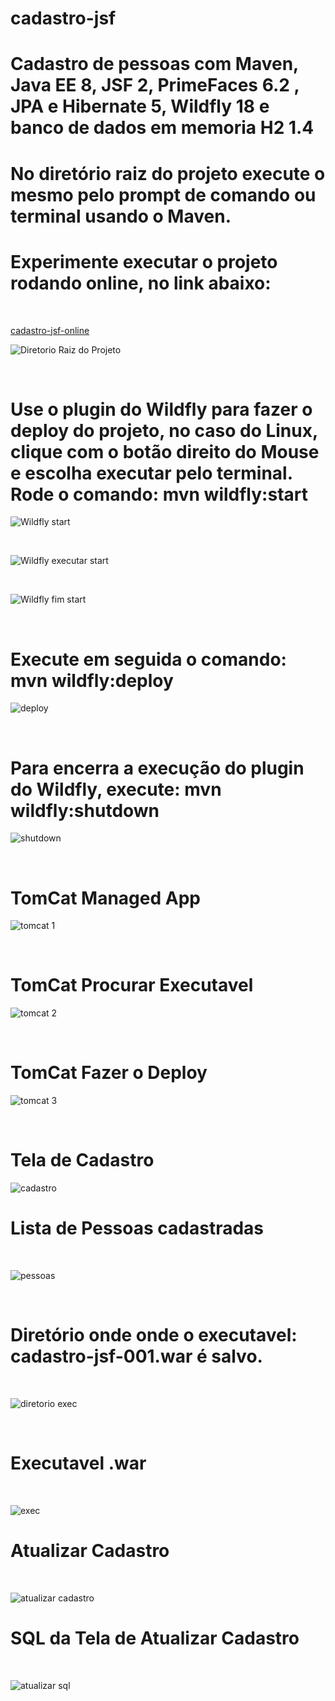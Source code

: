 # cadastro-jsf


<h1>Cadastro de pessoas com Maven, Java EE 8, JSF 2, PrimeFaces 6.2 , JPA e Hibernate 5, Wildfly 18 e banco de dados em memoria H2 1.4</h1>

<h1>No diretório raiz do projeto execute o mesmo pelo prompt de comando ou terminal usando o Maven.</h1>


<h1>Experimente executar o projeto rodando online, no link abaixo:</h1>

<br />

<a href="https://cadastro-jsf-online.herokuapp.com/" >cadastro-jsf-online</a>

![Diretorio Raiz do Projeto](./imagens/diretorio_raiz_projeto.png)

<br />

<h1>Use o plugin do Wildfly para fazer o deploy do projeto, no caso do Linux, clique com o botão direito do Mouse e escolha executar pelo terminal. Rode o comando: mvn wildfly:start</h1>

![Wildfly start](./imagens/start.png)

<br />

![Wildfly executar start](./imagens/execucao_start.png)

<br />

![Wildfly fim start](./imagens/fim_start.png)

<br />

<h1>Execute em seguida o comando: mvn wildfly:deploy</h1>

![deploy](./imagens/execucao_deploy.png)

<br />

<h1>Para encerra a execução do plugin do Wildfly, execute: mvn wildfly:shutdown</h1>

![shutdown](./imagens/shutdown.png)

<br />

<h1>TomCat Managed App</h1>

![tomcat 1](./imagens/tomcat_managed_app.png)

<br />

<h1>TomCat Procurar Executavel</h1>

![tomcat 2](./imagens/escolher_deploy.png)

<br />

<h1>TomCat Fazer o Deploy</h1>

![tomcat 3](./imagens/clicar_executavel.png)

<br />

<h1>Tela de Cadastro</h1>

![cadastro](./imagens/cadastro.png)

<h1>Lista de Pessoas cadastradas</h1>

<br />

![pessoas](./imagens/_atualizar.png)

<br />

<h1>Diretório onde onde o executavel: cadastro-jsf-001.war é salvo.</h1>

<br />

![diretorio exec](./imagens/diretorio_target.png)

<br />

<h1>Executavel .war</h1>

<br />

![exec](./imagens/executavel_war.png)

<h1>Atualizar Cadastro</h1>

<br />

![atualizar cadastro](./imagens/tela_atualizar.png)

<h1>SQL da Tela de Atualizar Cadastro</h1>

<br />

![atualizar sql](./imagens/sql_update_cadastro.png)

